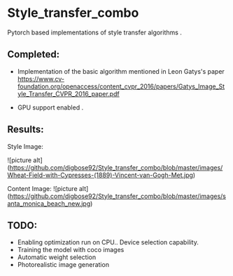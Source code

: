 # Style_transfer_combo

Pytorch based implementations of style transfer algorithms . 

## Completed:
- Implementation of the basic algorithm mentioned in Leon Gatys's paper https://www.cv-foundation.org/openaccess/content_cvpr_2016/papers/Gatys_Image_Style_Transfer_CVPR_2016_paper.pdf

- GPU support enabled .

## Results:

Style Image:

 ![picture alt] (https://github.com/digbose92/Style_transfer_combo/blob/master/images/Wheat-Field-with-Cypresses-(1889)-Vincent-van-Gogh-Met.jpg)
 
Content Image: 
 ![picture alt] (https://github.com/digbose92/Style_transfer_combo/blob/master/images/santa_monica_beach_new.jpg)

 
## TODO:

- Enabling optimization run on CPU.. Device selection capability.
- Training the model with coco images
- Automatic weight selection
- Photorealistic image generation 
